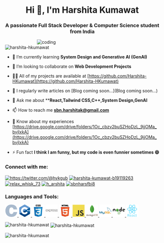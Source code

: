 <h1 align="center">Hi 👋, I'm Harshita Kumawat</h1>
<h3 align="center">A passionate Full Stack Developer & Computer Science student from India</h3>

<img align="right" alt="coding" width="400" src="https://mir-s3-cdn-cf.behance.net/project_modules/disp/601014116770475.6068beff4640a.gif">

<p align="left"> <img src="https://komarev.com/ghpvc/?username=harshita-hkumawat&label=Profile%20views&color=0e75b6&style=flat" alt="harshita-hkumawat" /> </p>

- 🌱 I’m currently learning **System Design and Generative AI (GenAI)**

- 👯 I’m looking to collaborate on **Web Development Projects**

- 👨‍💻 All of my projects are available at [https://github.com/Harshita-HKumawat](https://github.com/Harshita-HKumawat)

- 📝 I regularly write articles on [Blog coming soon...](Blog coming soon...)

- 💬 Ask me about ****React,Tailwind CSS,C++,System Design,GenAI**

- 📫 How to reach me **sbn.harshitak@gmail.com**

- 📄 Know about my experiences [https://drive.google.com/drive/folders/1Oc_cbzv2buSZHoDzL_9jjOMa_bvjlxkA](https://drive.google.com/drive/folders/1Oc_cbzv2buSZHoDzL_9jjOMa_bvjlxkA)

- ⚡ Fun fact **I think I am funny, but my code is even funnier sometimes 😄**

<h3 align="left">Connect with me:</h3>
<p align="left">
<a href="https://twitter.com/https://twitter.com/@hvkgub" target="blank"><img align="center" src="https://raw.githubusercontent.com/rahuldkjain/github-profile-readme-generator/master/src/images/icons/Social/twitter.svg" alt="https://twitter.com/@hvkgub" height="30" width="40" /></a>
<a href="https://linkedin.com/in/harshita-kumawat-b19119263" target="blank"><img align="center" src="https://raw.githubusercontent.com/rahuldkjain/github-profile-readme-generator/master/src/images/icons/Social/linked-in-alt.svg" alt="harshita-kumawat-b19119263" height="30" width="40" /></a>
<a href="https://www.codechef.com/users/relax_whisk_73" target="blank"><img align="center" src="https://cdn.jsdelivr.net/npm/simple-icons@3.1.0/icons/codechef.svg" alt="relax_whisk_73" height="30" width="40" /></a>
<a href="https://www.leetcode.com/h_arshita" target="blank"><img align="center" src="https://raw.githubusercontent.com/rahuldkjain/github-profile-readme-generator/master/src/images/icons/Social/leet-code.svg" alt="h_arshita" height="30" width="40" /></a>
<a href="https://auth.geeksforgeeks.org/user/sbnharsfbi8" target="blank"><img align="center" src="https://raw.githubusercontent.com/rahuldkjain/github-profile-readme-generator/master/src/images/icons/Social/geeks-for-geeks.svg" alt="sbnharsfbi8" height="30" width="40" /></a>
</p>

<h3 align="left">Languages and Tools:</h3>
<p align="left"> <a href="https://www.cprogramming.com/" target="_blank" rel="noreferrer"> <img src="https://raw.githubusercontent.com/devicons/devicon/master/icons/c/c-original.svg" alt="c" width="40" height="40"/> </a> <a href="https://www.w3schools.com/cpp/" target="_blank" rel="noreferrer"> <img src="https://raw.githubusercontent.com/devicons/devicon/master/icons/cplusplus/cplusplus-original.svg" alt="cplusplus" width="40" height="40"/> </a> <a href="https://www.w3schools.com/css/" target="_blank" rel="noreferrer"> <img src="https://raw.githubusercontent.com/devicons/devicon/master/icons/css3/css3-original-wordmark.svg" alt="css3" width="40" height="40"/> </a> <a href="https://expressjs.com" target="_blank" rel="noreferrer"> <img src="https://raw.githubusercontent.com/devicons/devicon/master/icons/express/express-original-wordmark.svg" alt="express" width="40" height="40"/> </a> <a href="https://www.w3.org/html/" target="_blank" rel="noreferrer"> <img src="https://raw.githubusercontent.com/devicons/devicon/master/icons/html5/html5-original-wordmark.svg" alt="html5" width="40" height="40"/> </a> <a href="https://developer.mozilla.org/en-US/docs/Web/JavaScript" target="_blank" rel="noreferrer"> <img src="https://raw.githubusercontent.com/devicons/devicon/master/icons/javascript/javascript-original.svg" alt="javascript" width="40" height="40"/> </a> <a href="https://www.mongodb.com/" target="_blank" rel="noreferrer"> <img src="https://raw.githubusercontent.com/devicons/devicon/master/icons/mongodb/mongodb-original-wordmark.svg" alt="mongodb" width="40" height="40"/> </a> <a href="https://www.mysql.com/" target="_blank" rel="noreferrer"> <img src="https://raw.githubusercontent.com/devicons/devicon/master/icons/mysql/mysql-original-wordmark.svg" alt="mysql" width="40" height="40"/> </a> <a href="https://nodejs.org" target="_blank" rel="noreferrer"> <img src="https://raw.githubusercontent.com/devicons/devicon/master/icons/nodejs/nodejs-original-wordmark.svg" alt="nodejs" width="40" height="40"/> </a> <a href="https://reactjs.org/" target="_blank" rel="noreferrer"> <img src="https://raw.githubusercontent.com/devicons/devicon/master/icons/react/react-original-wordmark.svg" alt="react" width="40" height="40"/> </a> </p>

<p><img align="left" src="https://github-readme-stats.vercel.app/api/top-langs?username=harshita-hkumawat&show_icons=true&locale=en&layout=compact" alt="harshita-hkumawat" /></p>

<p>&nbsp;<img align="center" src="https://github-readme-stats.vercel.app/api?username=harshita-hkumawat&show_icons=true&locale=en" alt="harshita-hkumawat" /></p>

<p><img align="center" src="https://github-readme-streak-stats.herokuapp.com/?user=harshita-hkumawat&" alt="harshita-hkumawat" /></p>
